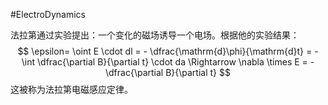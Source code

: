 #ElectroDynamics 

法拉第通过实验提出：一个变化的磁场诱导一个电场。根据他的实验结果：
$$
\epsilon=  \oint E \cdot dl  = - \dfrac{\mathrm{d}\phi}{\mathrm{d}t} = - \int \dfrac{\partial B}{\partial t} \cdot da \Rightarrow \nabla  \times E = - \dfrac{\partial B}{\partial t}
$$
这被称为法拉第电磁感应定律。  